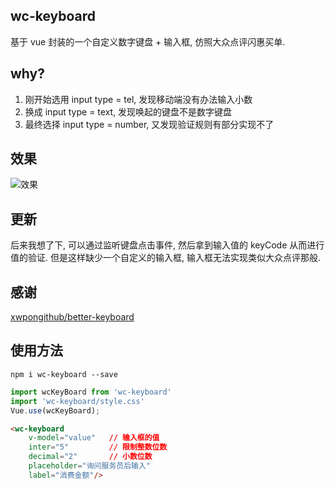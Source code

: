 ## wc-keyboard
基于 vue 封装的一个自定义数字键盘 + 输入框, 仿照大众点评闪惠买单.

## why?
1. 刚开始选用 input type = tel, 发现移动端没有办法输入小数
2. 换成 input type = text, 发现唤起的键盘不是数字键盘
3. 最终选择 input type = number, 又发现验证规则有部分实现不了

## 效果
![效果](https://i.loli.net/2017/07/12/5965aee99a4c9.gif)

## 更新
后来我想了下, 可以通过监听键盘点击事件, 然后拿到输入值的 keyCode 从而进行值的验证.
但是这样缺少一个自定义的输入框, 输入框无法实现类似大众点评那般. 

## 感谢
[xwpongithub/better-keyboard](https://github.com/xwpongithub/better-keyboard)

## 使用方法
```shell
npm i wc-keyboard --save
```
```javascript
import wcKeyBoard from 'wc-keyboard'
import 'wc-keyboard/style.css'
Vue.use(wcKeyBoard);

```

```html
<wc-keyboard
	v-model="value"   // 输入框的值
	inter="5"         // 限制整数位数
	decimal="2"       // 小数位数
	placeholder="询问服务员后输入"
	label="消费金额"/>
```
